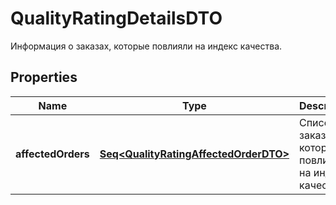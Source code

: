 

# QualityRatingDetailsDTO

Информация о заказах, которые повлияли на индекс качества.

## Properties

Name | Type | Description | Notes
------------ | ------------- | ------------- | -------------
**affectedOrders** | [**Seq&lt;QualityRatingAffectedOrderDTO&gt;**](QualityRatingAffectedOrderDTO.md) | Список заказов, которые повлияли на индекс качества. | 




